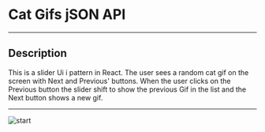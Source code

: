 # Cat Gifs jSON API 
---
## Description
This is a slider Ui i pattern in React. The user sees a random cat gif on the screen with Next and Previous' buttons.  When the user clicks on the Previous button the slider  shift to show the previous Gif in the list and the Next button shows a new gif.

---
![start](CatGif.jpg)